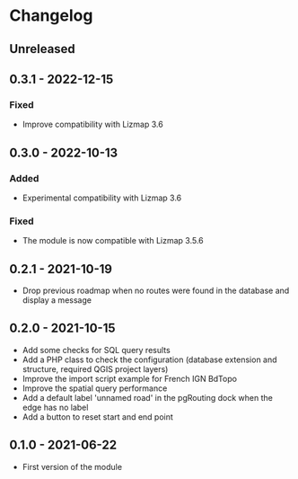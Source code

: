 # Changelog

## Unreleased

## 0.3.1 - 2022-12-15

### Fixed

* Improve compatibility with Lizmap 3.6

## 0.3.0 - 2022-10-13

### Added

* Experimental compatibility with Lizmap 3.6

### Fixed

* The module is now compatible with Lizmap 3.5.6

## 0.2.1 - 2021-10-19

* Drop previous roadmap when no routes were found in the database and display a message

## 0.2.0 - 2021-10-15

* Add some checks for SQL query results
* Add a PHP class to check the configuration (database extension and structure, required QGIS project layers)
* Improve the import script example for French IGN BdTopo
* Improve the spatial query performance
* Add a default label 'unnamed road' in the pgRouting dock when the edge has no label
* Add a button to reset start and end point

## 0.1.0 - 2021-06-22

* First version of the module
